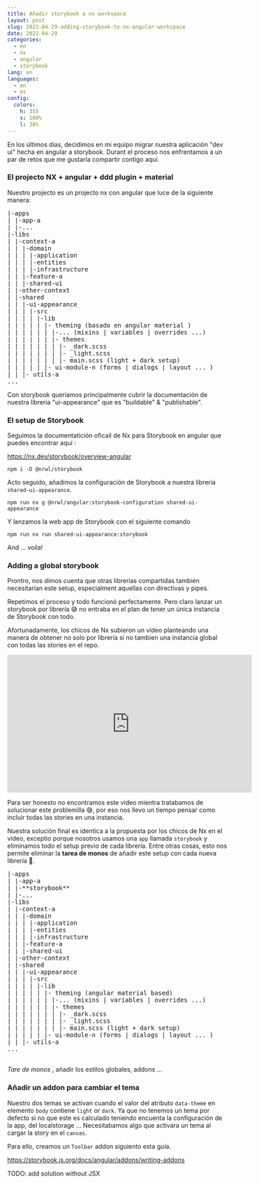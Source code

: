 ```yaml
---
title: Añadir storybook a nx workspace
layout: post
slug: 2022-04-29-adding-storybook-to-nx-angular-workspace
date: 2022-04-29
categories:
  - en
  - nx
  - angular
  - storybook
lang: en
languages:
  - en
  - es
config:
  colors:
    h: 355
    s: 100%
    l: 38%
---
```


En los últimos dias, decidimos en mi equipo migrar nuestra aplicación "dev ui" hecha en angular a storybook.
Durant el proceso nos enfrentamos a un par de retos que me gustaría compartir contigo aquí.

### El projecto NX + angular + ddd plugin + material

Nuestro projecto es un projecto nx con angular que luce de la siguiente manera:

<pre>
|-apps
| |-app-a
| |-...
|-libs
| |-context-a 
| | |-domain
| | | |-application
| | | |-entities
| | | |-infrastructure
| | |-feature-a
| | |-shared-ui
| |-other-context
| |-shared
| | |-ui-appearance
| | | |-src
| | | | |-lib
| | | | | |- theming (basado en angular material )
| | | | | | |-... (mixins | variables | overrides ...)
| | | | | | |- themes
| | | | | | | |- _dark.scss
| | | | | | | |- _light.scss
| | | | | | | |- main.scss (light + dark setup)
| | | | | |- ui-module-n (forms | dialogs | layout ... )
| | |- utils-a
...
</pre>

Con storybook queriamos principalmente cubrir la documentación de nuestra libreria "ui-appearance" que es "buildable" & "publishable".

### El setup de Storybook

Seguimos la documentatición oficail de Nx para Storybook en angular que puedes encontrar aquí :

https://nx.dev/storybook/overview-angular

`npm i -D @nrwl/storybook`

Acto seguido, añadimos la configuración de Storybook a nuestra libreria `shared-ui-appearance`.

`npm run nx g @nrwl/angular:storybook-configuration shared-ui-appearance`

Y lanzamos la web app de Storybook con el siguiente comando

`npm run nx run shared-ui-appearance:storybook`

And ... voila!

### Adding a global storybook

Prontro, nos dimos cuenta que otras librerias compartidas también necesitarían este setup, especialment aquellas con directivas y pipes.

Repetimos el proceso y todo funcionó perfectamente. Pero claro lanzar un storybook por librería 😅 no entraba en el plan de tener un única instancia de Storybook con todo.

Afortunadamente, los chicos de Nx subieron un vídeo planteando una manera de obtener no solo por librería si no tambien una instancia global con todas las stories en el repo.

<iframe width="560" height="315" src="https://www.youtube.com/embed/c323HOuFKkA" title="YouTube video player" frameborder="0" allow="accelerometer; autoplay; clipboard-write; encrypted-media; gyroscope; picture-in-picture" allowfullscreen></iframe>

Para ser honesto no encontramos este video mientra tratabamos de solucionar este problemilla 😅, por eso nos llevo un tiempo pensar como incluir todas las stories en una instancia.

Nuestra solución final es identica a la propuesta por los chicos de Nx en el vídeo, exceptio porque nosotros usamos una `app` llamada `storybook` y eliminamos todo el setup previo de cada librería.
Entre otras cosas, esto nos permite eliminar la **tarea de monos** de añadir este setup con cada nueva librería 🚀.

<pre>
|-apps
| |-app-a
| |-**storybook**
| |-...
|-libs
| |-context-a 
| | |-domain
| | | |-application
| | | |-entities
| | | |-infrastructure
| | |-feature-a
| | |-shared-ui
| |-other-context
| |-shared
| | |-ui-appearance
| | | |-src
| | | | |-lib
| | | | | |- theming (angular material based)
| | | | | | |-... (mixins | variables | overrides ...)
| | | | | | |- themes
| | | | | | | |- _dark.scss
| | | | | | | |- _light.scss
| | | | | | | |- main.scss (light + dark setup)
| | | | | |- ui-module-n (forms | dialogs | layout ... )
| | |- utils-a
...
     
</pre>

_Tare de monos_ , añadir los estilos globales, addons ...

### Añadir un addon para cambiar el tema

Nuestro dos temas se activan cuando el valor del atributo `data-theme` en elemento `body` contiene `light` or `dark`. Ya que no tenemos un tema por defecto si no que este es calculado teniendo encuenta la configuración de la app, del localstorage ... Necesitabamos algo que activara un tema al cargar la story en el `canvas`.

Para ello, creamos un `Toolbar` addon siguiento esta guía.

https://storybook.js.org/docs/angular/addons/writing-addons

TODO: add solution without JSX

